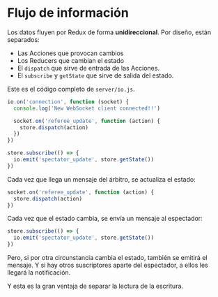 # Flujo de información

Los datos fluyen por Redux de forma **unidireccional**. Por diseño, están separados:

* Las Acciones que provocan cambios
* Los Reducers que cambian el estado
* El `dispatch` que sirve de entrada de las Acciones.
* El `subscribe` y `getState` que sirve de salida del estado.

Este es el código completo de `server/io.js`.

```js
io.on('connection', function (socket) {
  console.log('New WebSocket client connected!!')

  socket.on('referee_update', function (action) {
    store.dispatch(action)
  })
})

store.subscribe(() => {
  io.emit('spectator_update', store.getState())
})
```

Cada vez que llega un mensaje del árbitro, se actualiza el estado:

```js
socket.on('referee_update', function (action) {
  store.dispatch(action)
})
```

Cada vez que el estado cambia, se envía un mensaje al espectador:

```js
store.subscribe(() => {
  io.emit('spectator_update', store.getState())
})
```

Pero, si por otra circunstancia cambia el estado, también se emitirá el mensaje. Y si hay otros suscriptores aparte del espectador, a ellos les llegará la notificación.

Y esta es la gran ventaja de separar la lectura de la escritura.
